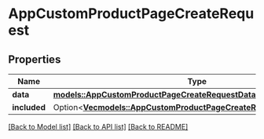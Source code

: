 # AppCustomProductPageCreateRequest

## Properties

Name | Type | Description | Notes
------------ | ------------- | ------------- | -------------
**data** | [**models::AppCustomProductPageCreateRequestData**](AppCustomProductPageCreateRequest_data.md) |  | 
**included** | Option<[**Vec<models::AppCustomProductPageCreateRequestIncludedInner>**](AppCustomProductPageCreateRequest_included_inner.md)> |  | [optional]

[[Back to Model list]](../README.md#documentation-for-models) [[Back to API list]](../README.md#documentation-for-api-endpoints) [[Back to README]](../README.md)


